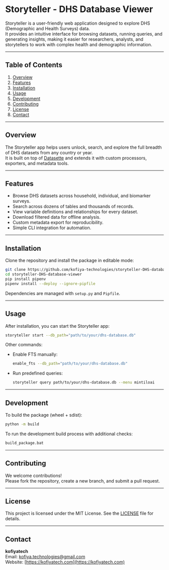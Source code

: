 # Storyteller - DHS Database Viewer

Storyteller is a user-friendly web application designed to explore DHS (Demographic and Health Surveys) data.  
It provides an intuitive interface for browsing datasets, running queries, and generating insights, making it easier for researchers, analysts, and storytellers to work with complex health and demographic information.

---

## Table of Contents
1. [Overview](#overview)
2. [Features](#features)
3. [Installation](#installation)
4. [Usage](#usage)
5. [Development](#development)
6. [Contributing](#contributing)
7. [License](#license)
8. [Contact](#contact)

---

## Overview
The Storyteller app helps users unlock, search, and explore the full breadth of DHS datasets from any country or year.  
It is built on top of [Datasette](https://datasette.io/) and extends it with custom processors, exporters, and metadata tools.

---

## Features
- Browse DHS datasets across household, individual, and biomarker surveys.  
- Search across dozens of tables and thousands of records.  
- View variable definitions and relationships for every dataset.  
- Download filtered data for offline analysis.  
- Custom metadata export for reproducibility.  
- Simple CLI integration for automation.  

---

## Installation
Clone the repository and install the package in editable mode:

```bash
git clone https://github.com/kofiya-technologies/storyteller-DHS-database-viewer
cd storyteller-DHS-database-viewer
pip install pipenv
pipenv install --deploy --ignore-pipfile
```

Dependencies are managed with `setup.py` and `Pipfile`.

---

## Usage
After installation, you can start the Storyteller app:

```bash
storyteller start --db_path="path/to/your/dhs-database.db"
```

Other commands:
- Enable FTS manually:
  ```bash
  enable_fts --db_path="path/to/your/dhs-database.db"
  ```
- Run predefined queries:
  ```bash
  storyteller query path/to/your/dhs-database.db --menu mintiloai
  ```

---

## Development
To build the package (wheel + sdist):

```bash
python -m build
```

To run the development build process with additional checks:

```bash
build_package.bat
```

---

## Contributing
We welcome contributions!  
Please fork the repository, create a new branch, and submit a pull request.

---

## License
This project is licensed under the MIT License. See the [LICENSE](LICENSE) file for details.

---

## Contact
**kofiyatech**  
Email: kofiya.technologies@gmail.com  
Website: [https://kofiyatech.com](https://kofiyatech.com)

